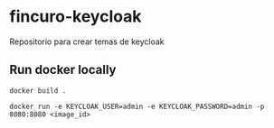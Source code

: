 # fincuro-keycloak

Repositorio para crear temas de keycloak

## Run docker locally

`docker build .`

`docker run -e KEYCLOAK_USER=admin -e KEYCLOAK_PASSWORD=admin -p 8080:8080 <image_id>`

<!-- https://finbangalore.atlassian.net/browse/MD-159 -->